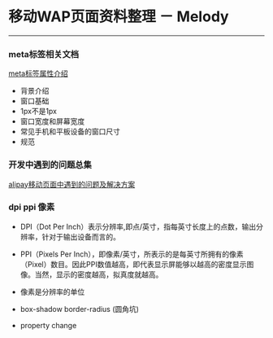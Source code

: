 # 移动WAP页面资料整理 － Melody

-----------------

### meta标签相关文档
[meta标签属性介绍](https://developer.mozilla.org/en-US/docs/Mozilla/Mobile/Viewport_meta_tag)

* 背景介绍
* 窗口基础
* 1px不是1px 
* 窗口宽度和屏幕宽度
* 常见手机和平板设备的窗口尺寸
* 规范


### 开发中遇到的问题总集
[alipay移动页面中遇到的问题及解决方案](http://am-team.github.io/about/about.html)



### dpi ppi 像素

* DPI（Dot Per Inch）表示分辨率,即点/英寸，指每英寸长度上的点数，输出分辨率，针对于输出设备而言的。
* PPI（Pixels Per Inch），即像素/英寸，所表示的是每英寸所拥有的像素（Pixel）数目。因此PPI数值越高，即代表显示屏能够以越高的密度显示图像。当然，显示的密度越高，拟真度就越高。
* 像素是分辨率的单位

* box-shadow border-radius (圆角坑)
* property change

